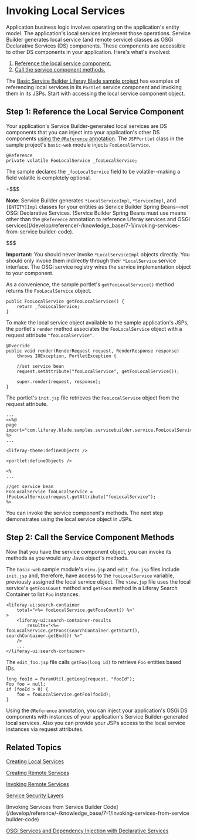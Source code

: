 # Invoking Local Services [](id=invoking-local-services)

Application business logic involves operating on the application's entity model.
The application's local services implement those operations. Service Builder
generates local service (and remote service) classes as OSGi Declarative
Services (DS) components. These components are accessible to other DS components
in your application. Here's what's involved:

1. [Reference the local service component.](#step-1-reference-the-local-service-component) 
2. [Call the service component methods.](step-2-call-the-service-component-methods)

The
[Basic Service Builder Liferay Blade sample project](/develop/reference/-/knowledge_base/7-1/service-builder-samples)
has examples of referencing local services in its `Portlet` service component and invoking them in its JSPs. Start with accessing the local service
component object.

## Step 1: Reference the Local Service Component [](id=step-1-reference-the-local-service-component)

Your application's Service Builder-generated local services are DS components that you can inject
into your application's other DS components
[using the `@Reference` annotation](/develop/tutorials/-/knowledge_base/7-1/osgi-services-and-dependency-injection-with-declarative-services).
The `JSPPortlet` class in the sample project's `basic-web` module injects
`FooLocalService`. 

    @Reference
	private volatile FooLocalService _fooLocalService;

The sample declares the `_fooLocalService` field to be volatile--making a field
volatile is completely optional. 

+$$$

**Note**: Service Builder generates `*LocalServiceImpl`, `*ServiceImpl`, and 
`[ENTITY]Impl` classes for your entities as Service Builder Spring Beans--not
OSGi Declarative Services.
[Service Builder Spring Beans must use means other than the `@Reference` annotation to reference Liferay services and OSGi services](/develop/reference/-/knowledge_base/7-1/invoking-services-from-service builder-code).

$$$

**Important:** You should never invoke `*LocalServiceImpl` objects directly. You
should only invoke them indirectly through their `*LocalService` service interface. The OSGi service registry wires the service implementation object to your component. 

As a convenience, the sample portlet's `getFooLocalService()` method returns the
`FooLocalService` object.   

    public FooLocalService getFooLocalService() {
        return _fooLocalService;
    }

To make the local service object available to the sample application's JSPs, the
portlet's `render` method associates the `FooLocalService` object with a request
attribute `"fooLocalService"`. 

    @Override
    public void render(RenderRequest request, RenderResponse response)
        throws IOException, PortletException {

        //set service bean
        request.setAttribute("fooLocalService", getFooLocalService());

        super.render(request, response);
    }

The portlet's `init.jsp` file retrieves the `FooLocalService` object from the
request attribute. 

    ...
    <<%@
    page import="com.liferay.blade.samples.servicebuilder.service.FooLocalService" %>
    ...

    <liferay-theme:defineObjects />

    <portlet:defineObjects />

    <%
    ...

    //get service bean
    FooLocalService fooLocalService = (FooLocalService)request.getAttribute("fooLocalService");
    %>

You
can invoke the service component's methods. The next step demonstrates using the
local service object in JSPs. 

## Step 2: Call the Service Component Methods [](id=step-2-call-the-service-component-methods)

Now that you have the service component object, you can invoke its methods as
you would any Java object's methods. 

The `basic-web` sample module's `view.jsp` and `edit_foo.jsp` files include
`init.jsp` and, therefore, have access to the `fooLocalService` variable,
previously assigned the local service object. The `view.jsp` file uses the local
service's `getFoosCount` method and `getFoos` method in a Liferay Search
Container to list `Foo` instances. 

    <liferay-ui:search-container
    	total="<%= fooLocalService.getFoosCount() %>"
    >
    	<liferay-ui:search-container-results
    		results="<%= fooLocalService.getFoos(searchContainer.getStart(), searchContainer.getEnd()) %>"
    	/>
        ...
    </liferay-ui:search-container>

The `edit_foo.jsp` file calls `getFoo(long id)` to retrieve `Foo` entities based
IDs.  

    long fooId = ParamUtil.getLong(request, "fooId");
    Foo foo = null;
    if (fooId > 0) {
    	foo = fooLocalService.getFoo(fooId);
    }

Using the `@Reference` annotation, you can inject your application's OSGi DS
components with instances of your application's Service Builder-generated local
services. Also you can provide your JSPs access to the local service instances
via request attributes. 

## Related Topics [](id=related-topics)

[Creating Local Services](/develop/tutorials/-/knowledge_base/7-1/creating-local-services)

[Creating Remote Services](/develop/tutorials/-/knowledge_base/7-1/creating-remote-services)

[Invoking Remote Services](/develop/tutorials/-/knowledge_base/7-1/invoking-remote-services)

[Service Security Layers](/develop/tutorials/-/knowledge_base/7-1/service-security-layers)

[Invoking Services from Service Builder Code](/develop/reference/-/knowledge_base/7-1/invoking-services-from-service builder-code)

[OSGi Services and Dependency Injection with Declarative Services](/develop/tutorials/-/knowledge_base/7-1/osgi-services-and-dependency-injection-with-declarative-services)
